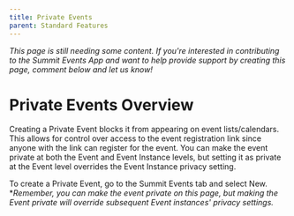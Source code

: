 ```yaml
---
title: Private Events
parent: Standard Features
---
```


*This page is still needing some content. If you're interested in contributing to the Summit Events App and want to help provide support by creating this page, comment below and let us know!*

# Private Events Overview

Creating a Private Event blocks it from appearing on event lists/calendars. This allows for control over access to the event registration link since anyone with the link can register for the event. You can make the event private at both the Event and Event Instance levels, but setting it as private at the Event level overrides the Event Instance privacy setting.

To create a Private Event, go to the Summit Events tab and select New.
<br>**Remember, you can make the event private on this page, but making the Event private will override subsequent Event instances' privacy settings.*


  








